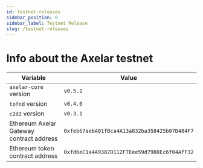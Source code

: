 ```yaml
---
id: testnet-releases
sidebar_position: 8
sidebar_label: Testnet Release
slug: /testnet-releases
---
```


# Info about the Axelar testnet

Variable  | Value
------------- | -------------
`axelar-core` version | `v0.5.2`
`tofnd` version | `v0.4.0`
`c2d2` version | `v0.3.1`
Ethereum Axelar Gateway contract address | `0xfeb67aebA01fBca4A13a832ba358425b07D484F7`
Ethereum token contract address | `0xfd6eC1a4A9387D112F7Eee59d7980Ec6f04AfF32`

